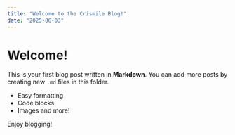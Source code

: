 ```yaml
---
title: "Welcome to the Crismile Blog!"
date: "2025-06-03"
---
```


# Welcome!

This is your first blog post written in **Markdown**. You can add more posts by creating new `.md` files in this folder.

- Easy formatting
- Code blocks
- Images and more!

Enjoy blogging!
